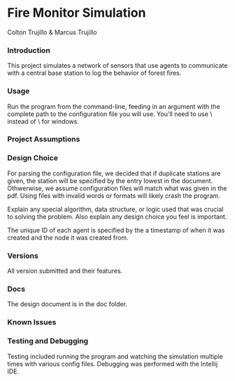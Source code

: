 # Fire Monitor Simulation

Colton Trujillo & Marcus Trujillo

### Introduction

This project simulates a network of sensors that use agents to communicate with a central base station to log
the behavior of forest fires.

### Usage

Run the program from the command-line, feeding in an argument with the complete path to the configuration file
you will use. You'll need to use \\ instead of \ for windows. 

### Project Assumptions



### Design Choice
For parsing the configuration file, we decided that if duplicate stations are given, the station will be specified by the entry lowest in the document.
Othwerwise, we assume configuration files will match what was given in the pdf. Using files with invalid words or formats will likely crash the program.

Explain any special algorithm, data structure, or logic used that was crucial to
solving the problem. Also explain any design choice you feel is important.

The unique ID of each agent is specified by the a timestamp of when it was created and the node it was created from. 

### Versions

All version submitted and their features.

### Docs

The design document is in the doc folder.

### Known Issues


### Testing and Debugging

Testing included running the program and watching the simulation multiple times with various config files.
Debugging was performed with the Intellij IDE. 
